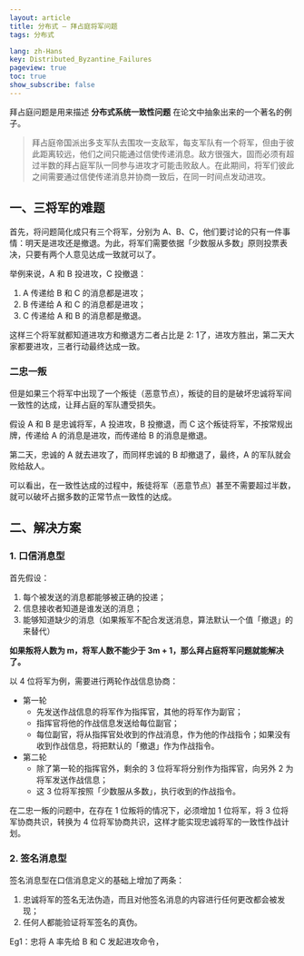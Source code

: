 ```yaml
---
layout: article
title: 分布式 — 拜占庭将军问题
tags: 分布式

lang: zh-Hans
key: Distributed_Byzantine_Failures
pageview: true
toc: true
show_subscribe: false
---
```


拜占庭问题是用来描述 **分布式系统一致性问题** 在论文中抽象出来的一个著名的例子。

> 拜占庭帝国派出多支军队去围攻一支敌军，每支军队有一个将军，但由于彼此距离较远，他们之间只能通过信使传递消息。敌方很强大，固而必须有超过半数的拜占庭军队一同参与进攻才可能击败敌人。在此期间，将军们彼此之间需要通过信使传递消息并协商一致后，在同一时间点发动进攻。

## 一、三将军的难题

首先，将问题简化成只有三个将军，分别为 A、B、C，他们要讨论的只有一件事情：明天是进攻还是撤退。为此，将军们需要依据「少数服从多数」原则投票表决，只要有两个人意见达成一致就可以了。

举例来说，A 和 B 投进攻，C 投撤退：

1. A 传递给 B 和 C 的消息都是进攻；
2. B 传递给 A 和 C 的消息都是进攻；
3. C 传递给 A 和 B 的消息都是撤退。

这样三个将军就都知道进攻方和撤退方二者占比是 2: 1了，进攻方胜出，第二天大家都要进攻，三者行动最终达成一致。

### 二忠一叛

但是如果三个将军中出现了一个叛徒（恶意节点），叛徒的目的是破坏忠诚将军间一致性的达成，让拜占庭的军队遭受损失。

假设 A 和 B 是忠诚将军，A 投进攻，B 投撤退，而 C 这个叛徒将军，不按常规出牌，传递给 A 的消息是进攻，而传递给 B 的消息是撤退。

第二天，忠诚的 A 就去进攻了，而同样忠诚的 B 却撤退了，最终，A 的军队就会败给敌人。

可以看出，在一致性达成的过程中，叛徒将军（恶意节点）甚至不需要超过半数，就可以破坏占据多数的正常节点一致性的达成。

## 二、解决方案

### 1. 口信消息型

首先假设：

1. 每个被发送的消息都能够被正确的投递；
2. 信息接收者知道是谁发送的消息；
3. 能够知道缺少的消息（如果叛军不配合发送消息，算法默认一个值「撤退」的来替代）

**如果叛将人数为 m，将军人数不能少于 3m + 1，那么拜占庭将军问题就能解决了。**

以 4 位将军为例，需要进行两轮作战信息协商：

- 第一轮
  - 先发送作战信息的将军作为指挥官，其他的将军作为副官；
  - 指挥官将他的作战信息发送给每位副官；
  - 每位副官，将从指挥官处收到的作战消息，作为他的作战指令；如果没有收到作战信息，将把默认的「撤退」作为作战指令。
- 第二轮
  - 除了第一轮的指挥官外，剩余的 3 位将军将分别作为指挥官，向另外 2 为将军发送作战信息；
  - 这 3 位将军按照「少数服从多数」，执行收到的作战指令。

在二忠一叛的问题中，在存在 1 位叛将的情况下，必须增加 1 位将军，将 3 位将军协商共识，转换为 4 位将军协商共识，这样才能实现忠诚将军的一致性作战计划。

### 2. 签名消息型

签名消息型在口信消息定义的基础上增加了两条：

1. 忠诚将军的签名无法伪造，而且对他签名消息的内容进行任何更改都会被发现；
2. 任何人都能验证将军签名的真伪。

Eg1：忠将 A 率先给 B 和 C 发起进攻命令，